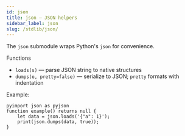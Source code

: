 ```yaml
---
id: json
title: json — JSON helpers
sidebar_label: json
slug: /stdlib/json/
---
```


The `json` submodule wraps Python's `json` for convenience.

Functions

- `loads(s)` — parse JSON string to native structures
- `dumps(o, pretty=false)` — serialize to JSON; `pretty` formats with
  indentation

Example:

```clyp
pyimport json as pyjson
function example() returns null {
    let data = json.loads('{"a": 1}');
    print(json.dumps(data, true));
}
```
